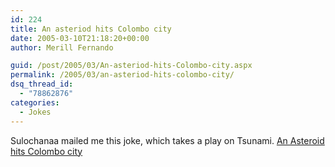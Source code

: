 ```yaml
---
id: 224
title: An asteriod hits Colombo city
date: 2005-03-10T21:18:20+00:00
author: Merill Fernando

guid: /post/2005/03/An-asteriod-hits-Colombo-city.aspx
permalink: /2005/03/an-asteriod-hits-colombo-city/
dsq_thread_id:
  - "78862876"
categories:
  - Jokes
---
```

Sulochanaa mailed me this joke, which takes a play on Tsunami.&nbsp;<a href="http://www.merill.net/wp-content/uploads/contentbinary/An_20Asteroid_20hits_20Colombo_20city.doc">An Asteroid hits Colombo city</a>